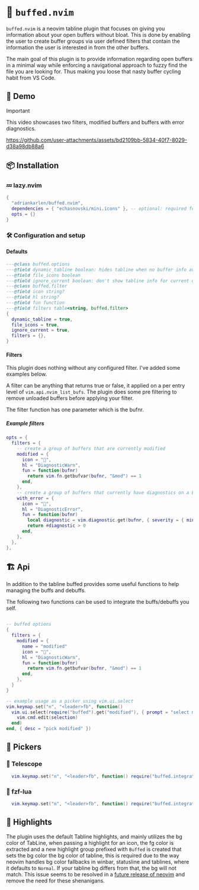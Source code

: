 # :muscle: `buffed.nvim`

`buffed.nvim` is a neovim tabline plugin that focuses on giving you information
about your open buffers without bloat. This is done by enabling the user to
create buffer groups via user defined filters that contain the information the
user is interested in from the other buffers.

The main goal of this plugin is to provide information regarding open buffers in
a minimal way while enforcing a navigational approach to fuzzy find the file you
are looking for. Thus making you loose that nasty buffer cycling habit from VS
Code.

## :movie_camera: Demo

> [!IMPORTANT]
> This video showcases two filters, modified buffers and buffers with error diagnostics.

https://github.com/user-attachments/assets/bd2109bb-5834-40f7-8029-d38a98db88a6

## :package: Installation

### :zzz: lazy.nvim

```lua
{
  "adriankarlen/buffed.nvim",
  dependencies = { "echasnovski/mini.icons" }, -- optional: required for file icons
  opts = {}
}
```

### :hammer_and_wrench: Configuration and setup

#### Defaults

```lua
---@class buffed.options
---@field dynamic_tabline boolean: hides tabline when no buffer info available
---@field file_icons boolean
---@field ignore_current boolean: don't show tabline info for current open buffer
---@class buffed.filter
---@field icon string?
---@field hl string?
---@field fun function
---@field filters table<string, buffed.filter>
{
  dynamic_tabline = true,
  file_icons = true,
  ignore_current = true,
  filters = {},
}
```

#### Filters

This plugin does nothing without any configured filter. I've added some examples
below.

A filter can be anything that returns true or false, it applied on a per entry
level of `vim.api.nvim_list_bufs`. The plugin does some pre filtering to remove
unloaded buffers before applying your filter.

The filter function has one parameter which is the bufnr.

##### Example filters

```lua
opts = {
  filters = {
    -- create a group of buffers that are currently modified
    modified = {
      icon = "",
      hl = "DiagnosticWarn",
      fun = function(bufnr)
        return vim.fn.getbufvar(bufnr, "&mod") == 1
      end,
    },
    -- create a group of buffers that currently have diagnostics on a ERROR level
    with_error = {
      icon = "󰈸",
      hl = "DiagnosticError",
      fun = function(bufnr)
        local diagnostic = vim.diagnostic.get(bufnr, { severity = { min = "ERROR" } })
        return #diagnostic > 0
      end,
    },
  },
},
```

## 🏗️ Api

In addition to the tabline buffed provides some useful functions to help
managing the buffs and debuffs.

The following two functions can be used to integrate the buffs/debuffs you self.

```lua

-- buffed options
{
  filters = {
    modified = {
      name = "modified"
      icon = "",
      hl = "DiagnosticWarn",
      fun = function(bufnr)
        return vim.fn.getbufvar(bufnr, "&mod") == 1
      end,
    },
  }
}

-- example usage as a picker using vim.ui.select
vim.keymap.set("n", "<leader>fb", function()
  vim.ui.select(require("buffed").get("modified"), { prompt = "select modified" }, function(selection)
    vim.cmd.edit(selection)
  end)
end, { desc = "pick modified" })
```

## :telescope: Pickers

### :telescope: Telescope

```lua
  vim.keymap.set("n", "<leader>fb", function() require("buffed.integrations").telescope("modified") end, desc = "telescope - pick modified")
```

### :telescope: fzf-lua

```lua
  vim.keymap.set("n", "<leader>fb", function() require("buffed.integrations").fzf("modified") end, desc = "fzf-lua - pick modified")
```

## :art: Highlights

The plugin uses the default Tabline highlights, and mainly utilizes the bg color
of TabLine, when passing a highlight for an icon, the fg color is extracted and
a new highlight group prefixed with `Buffed` is created that sets the bg color
the bg color of tabline, this is required due to the way neovim handles bg color
fallbacks in winbar, statusline and tablines, where it defaults to `Normal`. If
your tabline bg differs from that, the bg will not match. This issue seems to be
resolved in a [future release of neovim](https://github.com/neovim/neovim/pull/29976)
and remove the need for these shenanigans.

</details>
